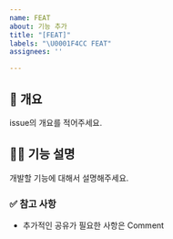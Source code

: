 ```yaml
---
name: FEAT
about: 기능 추가
title: "[FEAT]"
labels: "\U0001F4CC FEAT"
assignees: ''

---
```


## 📌 개요

issue의 개요를 적어주세요.

## 👩‍💻 기능 설명

개발할 기능에 대해서 설명해주세요.

### ✅ 참고 사항

<!-- 공유할 내용, 스크린샷 등을 넣어 주세요. -->

- 추가적인 공유가 필요한 사항은 Comment
